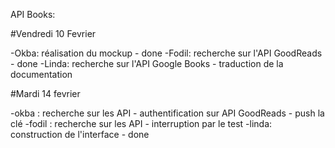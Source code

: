 API Books:

#Vendredi 10 Fevrier

-Okba: réalisation du mockup - done
-Fodil: recherche sur l'API GoodReads - done -Linda: recherche sur l'API Google Books - traduction de la documentation

#Mardi 14 fevrier

-okba : recherche sur les API - authentification sur API GoodReads - push la clé
-fodil : recherche sur les API  - interruption par le test
-linda: construction de l'interface - done
